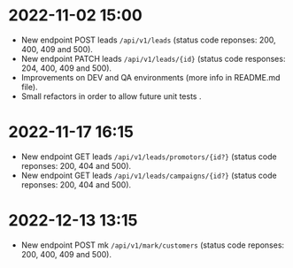 # 2022-11-02 15:00
 - New endpoint POST leads `/api/v1/leads` (status code reponses: 200, 400, 409 and 500).
 - New endpoint PATCH leads `/api/v1/leads/{id}` (status code responses: 204, 400, 409 and 500).
 - Improvements on DEV and QA environments (more info in README.md file).
 - Small refactors in order to allow future unit tests .

# 2022-11-17 16:15
 - New endpoint GET leads `/api/v1/leads/promotors/{id?}` (status code reponses: 200, 404 and 500).
 - New endpoint GET leads `/api/v1/leads/campaigns/{id?}` (status code reponses: 200, 404 and 500).

# 2022-12-13 13:15
 - New endpoint POST mk `/api/v1/mark/customers` (status code reponses: 200, 400, 409 and 500).

